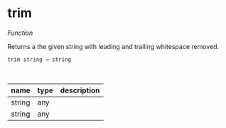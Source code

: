 # trim

_Function_

Returns a the given string with leading and trailing whitespace removed.

<pre><code>trim string &rarr; string</code></pre>
<br>

| name | type | description |
|------|------|-------------|
|string|any||
|string|any||


